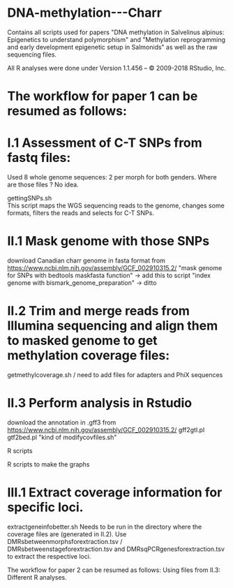 # DNA-methylation---Charr
Contains all scripts used for papers "DNA methylation in Salvelinus alpinus: Epigenetics to understand polymorphism" 
and "Methylation reprogramming and early development epigenetic setup in Salmonids" as well as the raw sequencing files.

All R analyses were done under
Version 1.1.456 – © 2009-2018 RStudio, Inc.

# The workflow for paper 1 can be resumed as follows:
# I.1 Assessment of C-T SNPs from fastq files:
Used 8 whole genome sequences: 2 per morph for both genders. Where are those files ? No idea.

gettingSNPs.sh  
This script maps the WGS sequencing reads to the genome, changes some formats, filters the reads and selects for C-T SNPs.

# II.1 Mask genome with those SNPs
download Canadian charr genome in fasta format from https://www.ncbi.nlm.nih.gov/assembly/GCF_002910315.2/
"mask genome for SNPs with bedtools maskfasta function" -> add this to script
"index genome with bismark_genome_preparation"  -> ditto

# II.2 Trim and merge reads from Illumina sequencing and align them to masked genome to get methylation coverage files:
getmethylcoverage.sh
/
need to add files for adapters and PhiX sequences

# II.3 Perform analysis in Rstudio 
download the annotation in .gff3 from https://www.ncbi.nlm.nih.gov/assembly/GCF_002910315.2/
gff2gtl.pl
gtf2bed.pl
"kind of modifycovfiles.sh"

R scripts

R scripts to make the graphs

# III.1 Extract coverage information for specific loci. 
extractgeneinfobetter.sh 
Needs to be run in the directory where the coverage files are (generated in II.2).
Use DMRsbetweenmorphsforextraction.tsv / DMRsbetweenstageforextraction.tsv and DMRsqPCRgenesforextraction.tsv to extract the respective loci.




The workflow for paper 2 can be resumed as follows:
Using files from II.3:
Different R analyses.

